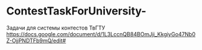 # ContestTaskForUniversity-
Задачи для системы контестов ТвГТУ
https://docs.google.com/document/d/1L3LccnQB84BOmJji_KkgiyGo47Nb0Z-OjjPNDTFb9mQ/edit#